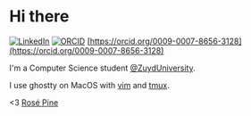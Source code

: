 # Hi there

[![LinkedIn](https://img.shields.io/badge/-LinkedIn-0077B5)](https://www.linkedin.com/in/jordyslagter)
[![ORCID](https://orcid.org/sites/default/files/images/orcid_16x16.png)](https://orcid.org/0009-0007-8656-3128) [https://orcid.org/0009-0007-8656-3128](https://orcid.org/0009-0007-8656-3128)

I'm a Computer Science student [@ZuydUniversity](https://github.com/ZuydUniversity).

I use ghostty on MacOS with [vim](https://github.com/jordyslagter/vim) and [tmux](https://github.com/jordyslagter/tmux).

<3 [Rosé Pine](https://www.rosepinetheme.com)
